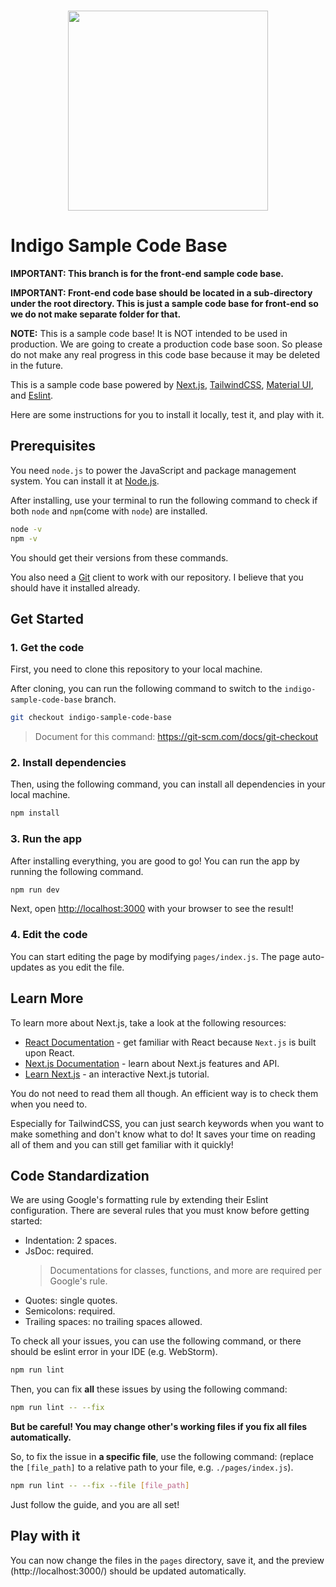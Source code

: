 <p align="center">
<br/>
<img src="https://imagedelivery.net/Dr98IMl5gQ9tPkFM5JRcng/3f122976-1740-4118-e824-001f99f55c00/public" width="320"/>
<br/>
</p>

# Indigo Sample Code Base

**IMPORTANT: This branch is for the front-end sample code base.**

**IMPORTANT: Front-end code base should be located in a sub-directory under the root directory. This is just a sample code base for front-end so we do not make separate folder for that.**

**NOTE:** This is a sample code base! It is NOT intended to be used in production. We are going to create a production code base soon. So please do not make any real progress in this code base because it may be deleted in the future.

This is a sample code base powered by [Next.js](https://nextjs.org/), [TailwindCSS](https://tailwindcss.com/), [Material UI](https://mui.com/), and [Eslint](https://eslint.org).

Here are some instructions for you to install it locally, test it, and play with it.

## Prerequisites

You need `node.js` to power the JavaScript and package management system. You can install it at [Node.js](https://nodejs.org/en/).

After installing, use your terminal to run the following command to check if both `node` and `npm`(come with `node`) are installed.

```bash
node -v
npm -v
```

You should get their versions from these commands.

You also need a [Git](https://git-scm.com/) client to work with our repository. I believe that you should have it installed already.

## Get Started

### 1. Get the code

First, you need to clone this repository to your local machine.

After cloning, you can run the following command to switch to the `indigo-sample-code-base` branch.

```bash
git checkout indigo-sample-code-base
```
> Document for this command: https://git-scm.com/docs/git-checkout

### 2. Install dependencies

Then, using the following command, you can install all dependencies in your local machine.

```bash
npm install
```

### 3. Run the app

After installing everything, you are good to go! You can run the app by running the following command.

```bash
npm run dev
```

Next, open [http://localhost:3000](http://localhost:3000) with your browser to see the result!

### 4. Edit the code

You can start editing the page by modifying `pages/index.js`. The page auto-updates as you edit the file.

## Learn More

To learn more about Next.js, take a look at the following resources:

- [React Documentation](https://reactjs.org/docs/getting-started.html) - get familiar with React because `Next.js` is built upon React.
- [Next.js Documentation](https://nextjs.org/docs) - learn about Next.js features and API.
- [Learn Next.js](https://nextjs.org/learn) - an interactive Next.js tutorial.

You do not need to read them all though. An efficient way is to check them when you need to.

Especially for TailwindCSS, you can just search keywords when you want to make something and don't know what to do! It saves your time on reading all of them
 and you can still get familiar with it quickly!

## Code Standardization

We are using Google's formatting rule by extending their Eslint configuration. There are several rules that you must know before getting started:

* Indentation: 2 spaces.
* JsDoc: required.
  > Documentations for classes, functions, and more are required per Google's rule.
* Quotes: single quotes.
* Semicolons: required.
* Trailing spaces: no trailing spaces allowed.

To check all your issues, you can use the following command, or there should be eslint error in your IDE (e.g. WebStorm).

```bash
npm run lint
```

Then, you can fix **all** these issues by using the following command:

```bash
npm run lint -- --fix
```

**But be careful! You may change other's working files if you fix all files automatically.**

So, to fix the issue in **a specific file**, use the following command: (replace the `[file_path]` to a relative path to your file, e.g. `./pages/index.js`).

```bash
npm run lint -- --fix --file [file_path]
```

Just follow the guide, and you are all set!

## Play with it

You can now change the files in the `pages` directory, save it, and the preview (http://localhost:3000/) should be updated automatically.
